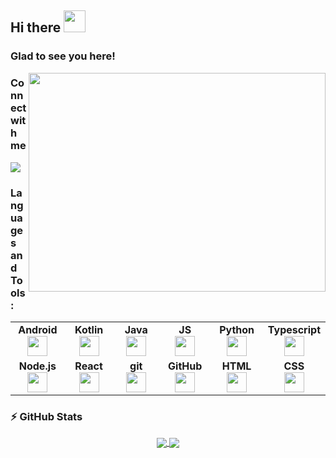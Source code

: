 ## Hi there <img src="https://raw.githubusercontent.com/iampavangandhi/iampavangandhi/master/gifs/Hi.gif" width="35px"/>

### Glad to see you here!

<img align="right" height="350" width="475" alt="" src="https://raw.githubusercontent.com/iampavangandhi/iampavangandhi/master/gifs/coder.gif" />

### Connect with me
[![](https://img.shields.io/badge/linkedin-%230077B5.svg?style=for-the-badge&logo=linkedin)](https://www.linkedin.com/in/pavlo-horbatiuk-301188164/)

### Languages and Tools:

<table width="480px">
  <tbody>
    <tr valign="top">
      <td width="80px" align="center">
        <span><strong>Android</strong></span><br>
        <img height="32" src="https://cdn.jsdelivr.net/gh/devicons/devicon/icons/android/android-original.svg">
      </td>
      <td width="80px" align="center">
        <span><strong>Kotlin</strong></span><br>
        <img height="32" src="https://cdn.jsdelivr.net/gh/devicons/devicon/icons/kotlin/kotlin-original.svg">
      </td>
      <td width="80px" align="center">
        <span><strong>Java</strong></span><br>
        <img height="32" src="https://cdn.jsdelivr.net/gh/devicons/devicon/icons/java/java-original.svg">
      </td>
      <td width="80px" align="center">
        <span><strong>JS</strong></span><br>
        <img height="32px" src="https://cdn.jsdelivr.net/gh/devicons/devicon/icons/javascript/javascript-original.svg">
      </td>
      <td width="80px" align="center">
        <span><strong>Python</strong></span><br>
        <img height="32px" src="https://cdn.jsdelivr.net/gh/devicons/devicon/icons/python/python-original.svg">
      </td>
      <td width="80px" align="center">
        <span><strong>Typescript</strong></span><br>
        <img height="32px" src="https://cdn.jsdelivr.net/gh/devicons/devicon/icons/typescript/typescript-original.svg">
      </td>
    </tr>
    <tr valign="top">
      <td width="80px" align="center">
        <span><strong>Node.js</strong></span><br>
        <img height="32px" src="https://cdn.jsdelivr.net/gh/devicons/devicon/icons/nodejs/nodejs-original.svg">
      </td>
      <td width="80px" align="center">
        <span><strong>React</strong></span><br>
        <img height="32px" src="https://cdn.jsdelivr.net/gh/devicons/devicon/icons/react/react-original.svg">
      </td>
        <td width="80px" align="center">
        <span><strong>git</strong></span><br>
      <img height="32px" src="https://cdn.jsdelivr.net/gh/devicons/devicon/icons/git/git-plain.svg">
      </td>
      <td width="80px" align="center">
        <span><strong>GitHub</strong></span><br>
        <img height="32px" src="https://cdn.jsdelivr.net/gh/devicons/devicon/icons/github/github-original.svg">
      </td>
      <td width="80px" align="center">
        <span><strong>HTML</strong></span><br>
        <img height="32" src="https://cdn.jsdelivr.net/gh/devicons/devicon/icons/html5/html5-original.svg">
      </td>
      <td width="80px" align="center">
        <span><strong>CSS</strong></span><br>
        <img height="32px" src="https://cdn.jsdelivr.net/gh/devicons/devicon/icons/css3/css3-original.svg">
      </td>
    </tr>
  </tbody>
</table>

### ⚡ GitHub Stats

<div align="center">
  <a href="https://git.io/streak-stats"  align="center">
    <img src="https://streak-stats.demolab.com?user=logan12344&theme=aura&hide_border=true&date_format=M%20j%5B%2C%20Y%5D" align="center" />
  </a>
  <a href="https://github-readme-stats.vercel.app" align="center">
    <img src="https://github-readme-stats.vercel.app/api/top-langs?username=logan12344&hide_border=true&theme=aura" align="center" />
  </a>
</div>
